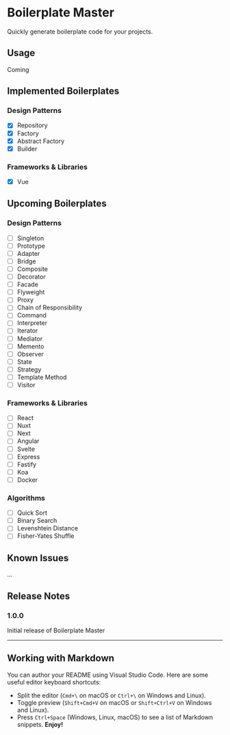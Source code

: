 # Boilerplate Master

Quickly generate boilerplate code for your projects.

## Usage

Coming

## Implemented Boilerplates

### Design Patterns

- [x] Repository
- [x] Factory
- [x] Abstract Factory
- [x] Builder

### Frameworks & Libraries

- [x] Vue

## Upcoming Boilerplates

### Design Patterns

- [ ] Singleton
- [ ] Prototype
- [ ] Adapter
- [ ] Bridge
- [ ] Composite
- [ ] Decorator
- [ ] Facade
- [ ] Flyweight
- [ ] Proxy
- [ ] Chain of Responsibility
- [ ] Command
- [ ] Interpreter
- [ ] Iterator
- [ ] Mediator
- [ ] Memento
- [ ] Observer
- [ ] State
- [ ] Strategy
- [ ] Template Method
- [ ] Visitor

### Frameworks & Libraries

- [ ] React
- [ ] Nuxt
- [ ] Next
- [ ] Angular
- [ ] Svelte
- [ ] Express
- [ ] Fastify
- [ ] Koa
- [ ] Docker

### Algorithms

- [ ] Quick Sort
- [ ] Binary Search
- [ ] Levenshtein Distance
- [ ] Fisher-Yates Shuffle

## Known Issues

...

## Release Notes

### 1.0.0

Initial release of Boilerplate Master

---

## Working with Markdown

You can author your README using Visual Studio Code. Here are some useful editor keyboard shortcuts:

- Split the editor (`Cmd+\` on macOS or `Ctrl+\` on Windows and Linux).
- Toggle preview (`Shift+Cmd+V` on macOS or `Shift+Ctrl+V` on Windows and Linux).
- Press `Ctrl+Space` (Windows, Linux, macOS) to see a list of Markdown snippets.
  **Enjoy!**
